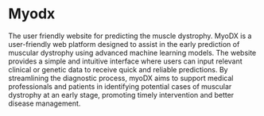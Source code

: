 # Myodx
The user friendly website for predicting the muscle dystrophy.
MyoDX is a user-friendly web platform designed to assist in the early prediction of muscular dystrophy using advanced machine learning models. The website provides a simple and intuitive interface where users can input relevant clinical or genetic data to receive quick and reliable predictions. By streamlining the diagnostic process, myoDX aims to support medical professionals and patients in identifying potential cases of muscular dystrophy at an early stage, promoting timely intervention and better disease management.
